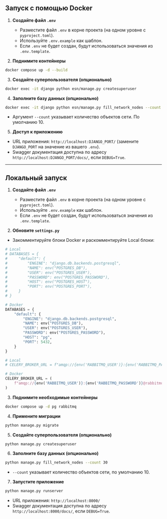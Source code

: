 ## Запуск с помощью Docker

1. **Создайте файл `.env`**
   - Разместите файл `.env` в корне проекта (на одном уровне с `pyproject.toml`).
   - Используйте `.env.example` как шаблон.
   - Если `.env` не будет создан, будут использоваться значения из `.env.template`.

2. **Поднимите контейнеры**
```bash
docker compose up -d --build
```

3. **Создайте суперпользователя (опционально)**
```bash
docker exec -it django python esn/manage.py createsuperuser
```

4. **Заполните базу данных (опционально)**
```bash
docker exec -it django python esn/manage.py fill_network_nodes --count 30
```
- Аргумент `--count` указывает количество объектов сети. По умолчанию 10.

5. **Доступ к приложению**
- URL приложения: `http://localhost:DJANGO_PORT/` (замените `DJANGO_PORT` на значение из вашего `.env`).
- Swagger документация доступна по адресу `http://localhost:DJANGO_PORT/docs/`, если `DEBUG=True`.

---

## Локальный запуск

1. **Создайте файл `.env`**
   - Разместите файл `.env` в корне проекта (на одном уровне с `pyproject.toml`).
   - Используйте `.env.example` как шаблон.
   - Если `.env` не будет создан, будут использоваться значения из `.env.template`.

2. **Обновите `settings.py`**
- Закомментируйте блоки Docker и раскомментируйте Local блоки:
```python
# Local
# DATABASES = {
#     "default": {
#         "ENGINE": "django.db.backends.postgresql",
#         "NAME": env("POSTGRES_DB"),
#         "USER": env("POSTGRES_USER"),
#         "PASSWORD": env("POSTGRES_PASSWORD"),
#         "HOST": env("POSTGRES_HOST"),
#         "PORT": env("POSTGRES_PORT"),
#     }
# }
```
```python
# Docker
DATABASES = {
    "default": {
        "ENGINE": "django.db.backends.postgresql",
        "NAME": env("POSTGRES_DB"),
        "USER": env("POSTGRES_USER"),
        "PASSWORD": env("POSTGRES_PASSWORD"),
        "HOST": "pg",
        "PORT": 5432,
    }
}
```
```python
# Local
# CELERY_BROKER_URL = f"amqp://{env('RABBITMQ_USER')}:{env('RABBITMQ_PASSWORD')}@{env('RABBITMQ_HOST')}:{env('RABBITMQ_PORT')}//"

# Docker
CELERY_BROKER_URL = (
    f"amqp://{env('RABBITMQ_USER')}:{env('RABBITMQ_PASSWORD')}@rabbitmq:5672//"
)
```

3. **Поднимите необходимые контейнеры**
```bash
docker compose up -d pg rabbitmq
```

4. **Примените миграции**
```bash
python manage.py migrate
```

5. **Создайте суперпользователя (опционально)**
```bash
python manage.py createsuperuser
```

6. **Заполните базу данных (опционально)**
```bash
python manage.py fill_network_nodes --count 30
```
- `--count` указывает количество объектов сети, по умолчанию 10.

7. **Запустите приложение**
```bash
python manage.py runserver
```
- URL приложения: `http://localhost:8000/`
- Swagger документация доступна по адресу `http://localhost:8000/docs/`, если `DEBUG=True`.
